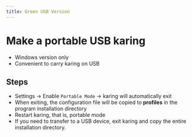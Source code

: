 ```yaml
---
title: Green USB Version
---
```


# Make a portable USB karing
- Windows version only
- Convenient to carry karing on USB

## Steps
- Settings -> Enable `Portable Mode` -> karing will automatically exit
- When exiting, the configuration file will be copied to **profiles** in the program installation directory
- Restart karing, that is, portable mode
- If you need to transfer to a USB device, exit karing and copy the entire installation directory.